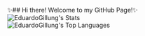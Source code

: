 ✨## Hi there! Welcome to my GitHub Page!✨  
  ![EduardoGillung's Stats](https://github-readme-stats.vercel.app/api?username=EduardoGillung&theme=dark&show_icons=true&hide_border=true&count_private=true)  
  ![EduardoGillung's Top Languages](https://github-readme-stats.vercel.app/api/top-langs/?username=EduardoGillung&theme=dark&show_icons=true&hide_border=true&layout=compact)    
 


<!--
**EduardoGillung/EduardoGillung** is a ✨ _special_ ✨ repository because its `README.md` (this file) appears on your GitHub profile.

Here are some ideas to get you started:

- 🔭 I’m currently working on ...
- 🌱 I’m currently learning ...
- 👯 I’m looking to collaborate on ...
- 🤔 I’m looking for help with ...
- 💬 Ask me about ...
- 📫 How to reach me: ...
- 😄 Pronouns: ...
- ⚡ Fun fact: ...
-->
